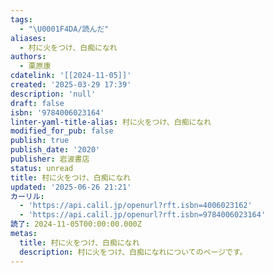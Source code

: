 ```yaml
---
tags:
  - "\U0001F4DA/読んだ"
aliases:
  - 村に火をつけ、白痴になれ
authors:
  - 栗原康
cdatelink: '[[2024-11-05]]'
created: '2025-03-29 17:39'
description: 'null'
draft: false
isbn: '9784006023164'
linter-yaml-title-alias: 村に火をつけ、白痴になれ
modified_for_pub: false
publish: true
publish_date: '2020'
publisher: 岩波書店
status: unread
title: 村に火をつけ、白痴になれ
updated: '2025-06-26 21:21'
カーリル:
  - 'https://api.calil.jp/openurl?rft.isbn=4006023162'
  - 'https://api.calil.jp/openurl?rft.isbn=9784006023164'
読了: 2024-11-05T00:00:00.000Z
metas:
  title: 村に火をつけ、白痴になれ
  description: 村に火をつけ、白痴になれについてのページです。
---
```


